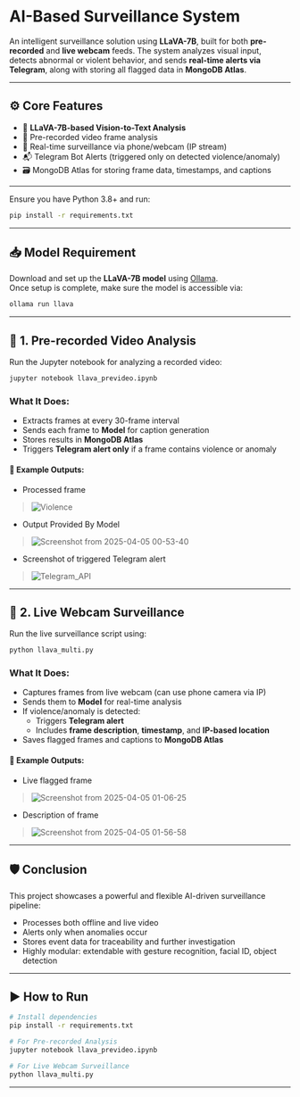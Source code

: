 # **AI-Based Surveillance System**

An intelligent surveillance solution using **LLaVA-7B**, built for both **pre-recorded** and **live webcam** feeds. The system analyzes visual input, detects abnormal or violent behavior, and sends **real-time alerts via Telegram**, along with storing all flagged data in **MongoDB Atlas**.

---

## ⚙️ **Core Features**

- 🧠 **LLaVA-7B-based Vision-to-Text Analysis**
- 🎥 Pre-recorded video frame analysis
- 📡 Real-time surveillance via phone/webcam (IP stream)
- 📬 Telegram Bot Alerts (triggered only on detected violence/anomaly)
- 🗃️ MongoDB Atlas for storing frame data, timestamps, and captions

---

Ensure you have Python 3.8+ and run:

```bash
pip install -r requirements.txt
```

---

## 📥 **Model Requirement**

Download and set up the **LLaVA-7B model** using [Ollama](https://ollama.com/library/llava).  
Once setup is complete, make sure the model is accessible via:

```bash
ollama run llava
```

---

## 🧪 **1. Pre-recorded Video Analysis**

Run the Jupyter notebook for analyzing a recorded video:

```bash
jupyter notebook llava_prevideo.ipynb
```

### What It Does:
- Extracts frames at every 30-frame interval
- Sends each frame to **Model** for caption generation
- Stores results in **MongoDB Atlas**
- Triggers **Telegram alert only** if a frame contains violence or anomaly

#### 📸 Example Outputs:
- Processed frame 
> ![Violence](https://github.com/user-attachments/assets/33a1195f-1ca4-44d3-8428-e23e8bff7707)
- Output Provided By Model
> ![Screenshot from 2025-04-05 00-53-40](https://github.com/user-attachments/assets/6d42fcc1-eac0-41db-8308-dfe4b4d9e4aa)
- Screenshot of triggered Telegram alert
> ![Telegram_API](https://github.com/user-attachments/assets/e16bd669-fe22-4bea-b165-1a3294e0a0df)


---

## 🔴 **2. Live Webcam Surveillance**

Run the live surveillance script using:

```bash
python llava_multi.py
```

### What It Does:
- Captures frames from live webcam (can use phone camera via IP)
- Sends them to **Model** for real-time analysis
- If violence/anomaly is detected:
  - Triggers **Telegram alert**
  - Includes **frame description**, **timestamp**, and **IP-based location**
- Saves flagged frames and captions to **MongoDB Atlas**

#### 📸 Example Outputs:
- Live flagged frame
> ![Screenshot from 2025-04-05 01-06-25](https://github.com/user-attachments/assets/8d200eb4-7aa5-453a-888a-956b3d0799ab)
- Description of frame
> ![Screenshot from 2025-04-05 01-56-58](https://github.com/user-attachments/assets/2dfad7c0-56e2-464b-a932-a38e31177358)

---
  

## 🛡️ **Conclusion**

This project showcases a powerful and flexible AI-driven surveillance pipeline:

- Processes both offline and live video
- Alerts only when anomalies occur
- Stores event data for traceability and further investigation
- Highly modular: extendable with gesture recognition, facial ID, object detection

---

## ▶️ **How to Run**

```bash
# Install dependencies
pip install -r requirements.txt

# For Pre-recorded Analysis
jupyter notebook llava_prevideo.ipynb

# For Live Webcam Surveillance
python llava_multi.py
```

---
